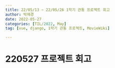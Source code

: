 ```yaml
---
title: 22/05/13 ~ 22/05/26 1학기 관통 프로젝트 회고
author: 박재경
date: 2022-05-27
categories: [TIL/2022, May]
tag: [vue, django, 1학기 관통 프로젝트, MovieWiki]

---
```


# 220527 프로젝트 회고

<br>

